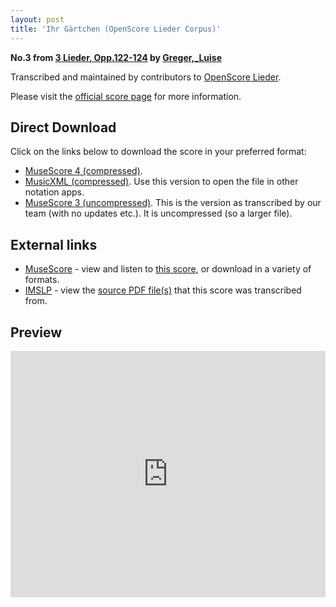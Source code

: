 ```yaml
---
layout: post
title: 'Ihr Gärtchen (OpenScore Lieder Corpus)'
---
```


__No.3 from [3 Lieder, Opp.122-124](https://fourscoreandmore.org/openscore/lieder/Greger%2C_Luise/3_Lieder%2C_Opp.122-124/) by [Greger,_Luise](https://fourscoreandmore.org/openscore/lieder/Greger%2C_Luise)__

Transcribed and maintained by contributors to [OpenScore Lieder].

Please visit the [official score page] for more information.

[official score page]: https://musescore.com/openscore-lieder-corpus/scores/6174661
[OpenScore Lieder]: https://musescore.com/openscore-lieder-corpus

## Direct Download

Click on the links below to download the score in your preferred format:
- [MuseScore 4 (compressed)](https://fourscoreandmore.org/openscore/lieder/Greger%2C_Luise/3_Lieder%2C_Opp.122-124/3_Ihr_G%C3%A4rtchen.mscz).
- [MusicXML (compressed)](https://fourscoreandmore.org/openscore/lieder/Greger%2C_Luise/3_Lieder%2C_Opp.122-124/3_Ihr_G%C3%A4rtchen.mxl). Use this version to open the file in other notation apps.
- [MuseScore 3 (uncompressed)](https://raw.githubusercontent.com/OpenScore/Lieder/refs/heads/main/scores/Greger%2C_Luise/3_Lieder%2C_Opp.122-124/3_Ihr_G%C3%A4rtchen/lc6174661.mscx). This is the version as transcribed by our team (with no updates etc.). It is uncompressed (so a larger file).

## External links

- [MuseScore] - view and listen to [this score][MuseScore], or download in a variety of formats.
- [IMSLP] - view the [source PDF file(s)][IMSLP] that this score was transcribed from.

[MuseScore]: https://musescore.com/score/6174661
[IMSLP]: https://imslp.org/wiki/Special:ReverseLookup/625109

## Preview

<iframe width="100%" height="394" src="https://musescore.com/openscore-lieder-corpus/scores/6174661/embed" frameborder="0" allowfullscreen allow="autoplay; fullscreen"></iframe>
